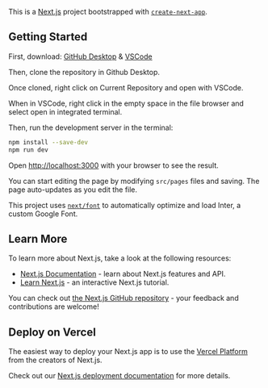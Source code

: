 This is a [Next.js](https://nextjs.org/) project bootstrapped with [`create-next-app`](https://github.com/vercel/next.js/tree/canary/packages/create-next-app).

## Getting Started

First, download: [GitHub Desktop](https://desktop.github.com) & [VSCode](https://code.visualstudio.com/download)

Then, clone the repository in Github Desktop. 

Once cloned, right click on Current Repository and open with VSCode.

When in VSCode, right click in the empty space in the file browser and select open in integrated terminal.

Then, run the development server in the terminal:

```bash
npm install --save-dev
npm run dev
```

Open [http://localhost:3000](http://localhost:3000) with your browser to see the result.

You can start editing the page by modifying `src/pages` files and saving. The page auto-updates as you edit the file.

This project uses [`next/font`](https://nextjs.org/docs/basic-features/font-optimization) to automatically optimize and load Inter, a custom Google Font.

## Learn More

To learn more about Next.js, take a look at the following resources:

- [Next.js Documentation](https://nextjs.org/docs) - learn about Next.js features and API.
- [Learn Next.js](https://nextjs.org/learn) - an interactive Next.js tutorial.

You can check out [the Next.js GitHub repository](https://github.com/vercel/next.js/) - your feedback and contributions are welcome!

## Deploy on Vercel

The easiest way to deploy your Next.js app is to use the [Vercel Platform](https://vercel.com/new?utm_medium=default-template&filter=next.js&utm_source=create-next-app&utm_campaign=create-next-app-readme) from the creators of Next.js.

Check out our [Next.js deployment documentation](https://nextjs.org/docs/deployment) for more details.
